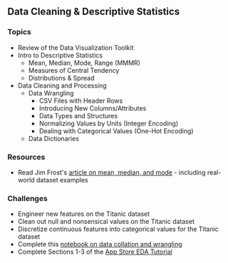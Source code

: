 ## Data Cleaning & Descriptive Statistics

### Topics
- Review of the Data Visualization Toolkit
- Intro to Descriptive Statistics
  - Mean, Median, Mode, Range (MMMR)
  - Measures of Central Tendency
  - Distributions & Spread
- Data Cleaning and Processing
  - Data Wrangling
    - CSV Files with Header Rows
    - Introducing New Columns/Attributes
    - Data Types and Structures
    - Normalizing Values by Units (Integer Encoding)
    - Dealing with Categorical Values (One-Hot Encoding)
  - Data Dictionaries

### Resources
- Read Jim Frost's [article on mean, median, and mode](http://statisticsbyjim.com/basics/measures-central-tendency-mean-median-mode/) - including real-world dataset examples

### Challenges
- Engineer new features on the Titanic dataset
- Clean out null and nonsensical values on the Titanic dataset
- Discretize continuous features into categorical values for the Titanic dataset
- Complete this [notebook on data collation and wrangling](../Notebooks/DataManipulation.ipynb)
- Complete Sections 1-3 of the [App Store EDA Tutorial](make.sc/app-store-dataset)
